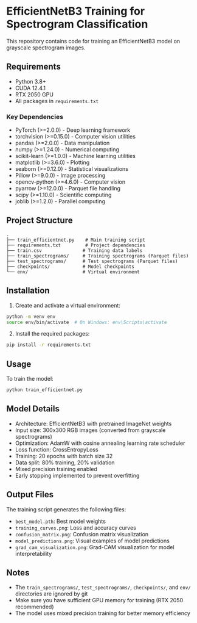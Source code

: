 # EfficientNetB3 Training for Spectrogram Classification

This repository contains code for training an EfficientNetB3 model on grayscale spectrogram images.

## Requirements

- Python 3.8+
- CUDA 12.4.1
- RTX 2050 GPU
- All packages in `requirements.txt`

### Key Dependencies
- PyTorch (>=2.0.0) - Deep learning framework
- torchvision (>=0.15.0) - Computer vision utilities
- pandas (>=2.0.0) - Data manipulation
- numpy (>=1.24.0) - Numerical computing
- scikit-learn (>=1.0.0) - Machine learning utilities
- matplotlib (>=3.6.0) - Plotting
- seaborn (>=0.12.0) - Statistical visualizations
- Pillow (>=9.0.0) - Image processing
- opencv-python (>=4.6.0) - Computer vision
- pyarrow (>=12.0.0) - Parquet file handling
- scipy (>=1.10.0) - Scientific computing
- joblib (>=1.2.0) - Parallel computing

## Project Structure

```
.
├── train_efficientnet.py    # Main training script
├── requirements.txt         # Project dependencies
├── train.csv               # Training data labels
├── train_spectrograms/     # Training spectrograms (Parquet files)
├── test_spectrograms/      # Test spectrograms (Parquet files)
├── checkpoints/            # Model checkpoints
└── env/                    # Virtual environment
```

## Installation

1. Create and activate a virtual environment:
```bash
python -m venv env
source env/bin/activate  # On Windows: env\Scripts\activate
```

2. Install the required packages:
```bash
pip install -r requirements.txt
```

## Usage

To train the model:

```bash
python train_efficientnet.py
```

## Model Details

- Architecture: EfficientNetB3 with pretrained ImageNet weights
- Input size: 300x300 RGB images (converted from grayscale spectrograms)
- Optimization: AdamW with cosine annealing learning rate scheduler
- Loss function: CrossEntropyLoss
- Training: 20 epochs with batch size 32
- Data split: 80% training, 20% validation
- Mixed precision training enabled
- Early stopping implemented to prevent overfitting

## Output Files

The training script generates the following files:
- `best_model.pth`: Best model weights
- `training_curves.png`: Loss and accuracy curves
- `confusion_matrix.png`: Confusion matrix visualization
- `model_predictions.png`: Visual examples of model predictions
- `grad_cam_visualization.png`: Grad-CAM visualization for model interpretability

## Notes

- The `train_spectrograms/`, `test_spectrograms/`, `checkpoints/`, and `env/` directories are ignored by git
- Make sure you have sufficient GPU memory for training (RTX 2050 recommended)
- The model uses mixed precision training for better memory efficiency 